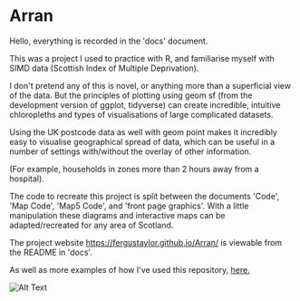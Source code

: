 # Arran

Hello, everything is recorded in the 'docs' document.

This was a project I used to practice with R, and familiarise myself with SIMD data (Scottish Index of Multiple Deprivation).

I don't pretend any of this is novel, or anything more than a superficial view of the data. But the principles of plotting using geom sf (from the development version of ggplot, tidyverse) can create incredible, intuitive chloropleths and types of visualisations of large complicated datasets.

Using the UK postcode data as well with geom point makes it incredibly easy to visualise geographical spread of data, which can be useful in a number of settings with/without the overlay of other information.

(For example, households in zones more than 2 hours away from a hospital).

The code to recreate this project is split between the documents 'Code', 'Map Code', 'Map5 Code', and 'front page graphics'.
With a little manipulation these diagrams and interactive maps can be adapted/recreated for any area of Scotland.

The project website https://fergustaylor.github.io/Arran/ is viewable from the README in 'docs'.

As well as more examples of how I've used this repository, [here.](https://fergustaylor.github.io/categories/arran/)

![Alt Text](https://media.giphy.com/media/3o72wDhW4An19iHJwA/giphy.gif)
